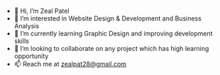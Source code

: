 - 👋 Hi, I’m Zeal Patel
- 👀 I’m interested in Website Design & Development and Business Analysis
- 🌱 I’m currently learning Graphic Design and improving development skills
- 💞️ I’m looking to collaborate on any project which has high learning opportunity 
- 📫 Reach me at zealpat28@gmail.com

<!---
ZealPatel28/ZealPatel28 is a ✨ special ✨ repository because its `README.md` (this file) appears on your GitHub profile.
You can click the Preview link to take a look at your changes.
--->
